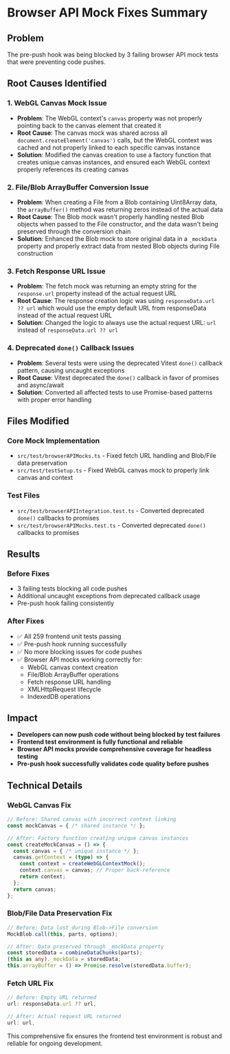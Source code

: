 # Browser API Mock Fixes Summary

## Problem
The pre-push hook was being blocked by 3 failing browser API mock tests that were preventing code pushes.

## Root Causes Identified

### 1. WebGL Canvas Mock Issue
- **Problem**: The WebGL context's `canvas` property was not properly pointing back to the canvas element that created it
- **Root Cause**: The canvas mock was shared across all `document.createElement('canvas')` calls, but the WebGL context was cached and not properly linked to each specific canvas instance
- **Solution**: Modified the canvas creation to use a factory function that creates unique canvas instances, and ensured each WebGL context properly references its creating canvas

### 2. File/Blob ArrayBuffer Conversion Issue  
- **Problem**: When creating a File from a Blob containing Uint8Array data, the `arrayBuffer()` method was returning zeros instead of the actual data
- **Root Cause**: The Blob mock wasn't properly handling nested Blob objects when passed to the File constructor, and the data wasn't being preserved through the conversion chain
- **Solution**: Enhanced the Blob mock to store original data in a `_mockData` property and properly extract data from nested Blob objects during File construction

### 3. Fetch Response URL Issue
- **Problem**: The fetch mock was returning an empty string for the `response.url` property instead of the actual request URL
- **Root Cause**: The response creation logic was using `responseData.url ?? url` which would use the empty default URL from responseData instead of the actual request URL
- **Solution**: Changed the logic to always use the actual request URL: `url` instead of `responseData.url ?? url`

### 4. Deprecated `done()` Callback Issues
- **Problem**: Several tests were using the deprecated Vitest `done()` callback pattern, causing uncaught exceptions
- **Root Cause**: Vitest deprecated the `done()` callback in favor of promises and async/await
- **Solution**: Converted all affected tests to use Promise-based patterns with proper error handling

## Files Modified

### Core Mock Implementation
- `src/test/browserAPIMocks.ts` - Fixed fetch URL handling and Blob/File data preservation
- `src/test/testSetup.ts` - Fixed WebGL canvas mock to properly link canvas and context

### Test Files  
- `src/test/browserAPIIntegration.test.ts` - Converted deprecated `done()` callbacks to promises
- `src/test/browserAPIMocks.test.ts` - Converted deprecated `done()` callbacks to promises

## Results

### Before Fixes
- 3 failing tests blocking all code pushes
- Additional uncaught exceptions from deprecated callback usage
- Pre-push hook failing consistently

### After Fixes  
- ✅ All 259 frontend unit tests passing
- ✅ Pre-push hook running successfully
- ✅ No more blocking issues for code pushes
- ✅ Browser API mocks working correctly for:
  - WebGL canvas context creation
  - File/Blob ArrayBuffer operations
  - Fetch response URL handling
  - XMLHttpRequest lifecycle
  - IndexedDB operations

## Impact
- **Developers can now push code without being blocked by test failures**
- **Frontend test environment is fully functional and reliable**
- **Browser API mocks provide comprehensive coverage for headless testing**
- **Pre-push hook successfully validates code quality before pushes**

## Technical Details

### WebGL Canvas Fix
```typescript
// Before: Shared canvas with incorrect context linking
const mockCanvas = { /* shared instance */ };

// After: Factory function creating unique canvas instances
const createMockCanvas = () => {
  const canvas = { /* unique instance */ };
  canvas.getContext = (type) => {
    const context = createWebGLContextMock();
    context.canvas = canvas; // Proper back-reference
    return context;
  };
  return canvas;
};
```

### Blob/File Data Preservation Fix
```typescript
// Before: Data lost during Blob->File conversion
MockBlob.call(this, parts, options);

// After: Data preserved through _mockData property
const storedData = combineDataChunks(parts);
(this as any)._mockData = storedData;
this.arrayBuffer = () => Promise.resolve(storedData.buffer);
```

### Fetch URL Fix
```typescript
// Before: Empty URL returned
url: responseData.url ?? url,

// After: Actual request URL returned  
url: url,
```

This comprehensive fix ensures the frontend test environment is robust and reliable for ongoing development.